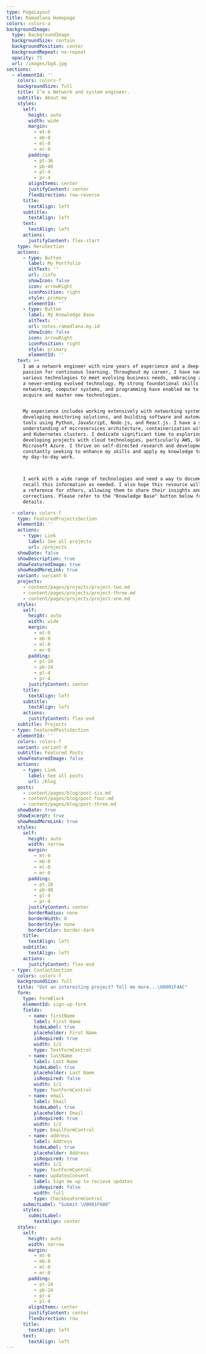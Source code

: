 ```yaml
---
type: PageLayout
title: Ramadlana Homepage
colors: colors-a
backgroundImage:
  type: BackgroundImage
  backgroundSize: contain
  backgroundPosition: center
  backgroundRepeat: no-repeat
  opacity: 75
  url: /images/bg4.jpg
sections:
  - elementId: ''
    colors: colors-f
    backgroundSize: full
    title: I’m a Network and system engineer.
    subtitle: About me
    styles:
      self:
        height: auto
        width: wide
        margin:
          - mt-0
          - mb-0
          - ml-0
          - mr-0
        padding:
          - pt-36
          - pb-48
          - pl-4
          - pr-4
        alignItems: center
        justifyContent: center
        flexDirection: row-reverse
      title:
        textAlign: left
      subtitle:
        textAlign: left
      text:
        textAlign: left
      actions:
        justifyContent: flex-start
    type: HeroSection
    actions:
      - type: Button
        label: My Portfolio
        altText: ''
        url: /info
        showIcon: false
        icon: arrowRight
        iconPosition: right
        style: primary
        elementId: ''
      - type: Button
        label: My Knowledge Base
        altText: ''
        url: notes.ramadlana.my.id
        showIcon: false
        icon: arrowRight
        iconPosition: right
        style: primary
        elementId: ''
    text: >+
      I am a network engineer with nine years of experience and a deep-seated
      passion for continuous learning. Throughout my career, I have navigated
      various technologies to meet evolving business needs, embracing agility in
      a never-ending evolved technology. My strong foundational skills in
      networking, computer systems, and programming have enabled me to quickly
      acquire and master new technologies.


      My experience includes working extensively with networking systems,
      developing monitoring solutions, and building software and automation
      tools using Python, JavaScript, Node.js, and React.js. I have a solid
      understanding of microservices architecture, containerization with Docker,
      and Kubernetes clusters. I dedicate significant time to exploring and
      developing projects with cloud technologies, particularly AWS, GCP, and
      Microsoft Azure. I thrive on self-directed research and development,
      constantly seeking to enhance my skills and apply my knowledge to improve
      my day-to-day work.



      I work with a wide range of technologies and need a way to document and
      recall this information as needed. I also hope this resource will serve as
      a reference for others, allowing them to share their insights and
      corrections. Please refer to the "Knowledge Base" button below for more
      details.

  - colors: colors-f
    type: FeaturedProjectsSection
    elementId: ''
    actions:
      - type: Link
        label: See all projects
        url: /projects
    showDate: false
    showDescription: true
    showFeaturedImage: true
    showReadMoreLink: true
    variant: variant-b
    projects:
      - content/pages/projects/project-two.md
      - content/pages/projects/project-three.md
      - content/pages/projects/project-one.md
    styles:
      self:
        height: auto
        width: wide
        margin:
          - mt-0
          - mb-0
          - ml-0
          - mr-0
        padding:
          - pt-24
          - pb-24
          - pl-4
          - pr-4
        justifyContent: center
      title:
        textAlign: left
      subtitle:
        textAlign: left
      actions:
        justifyContent: flex-end
    subtitle: Projects
  - type: FeaturedPostsSection
    elementId: ''
    colors: colors-f
    variant: variant-d
    subtitle: Featured Posts
    showFeaturedImage: false
    actions:
      - type: Link
        label: See all posts
        url: /blog
    posts:
      - content/pages/blog/post-six.md
      - content/pages/blog/post-four.md
      - content/pages/blog/post-three.md
    showDate: true
    showExcerpt: true
    showReadMoreLink: true
    styles:
      self:
        height: auto
        width: narrow
        margin:
          - mt-0
          - mb-0
          - ml-0
          - mr-0
        padding:
          - pt-28
          - pb-48
          - pl-4
          - pr-4
        justifyContent: center
        borderRadius: none
        borderWidth: 0
        borderStyle: none
        borderColor: border-dark
      title:
        textAlign: left
      subtitle:
        textAlign: left
      actions:
        justifyContent: flex-end
  - type: ContactSection
    colors: colors-f
    backgroundSize: full
    title: "Got an interesting project? Tell me more...\U0001F4AC"
    form:
      type: FormBlock
      elementId: sign-up-form
      fields:
        - name: firstName
          label: First Name
          hideLabel: true
          placeholder: First Name
          isRequired: true
          width: 1/2
          type: TextFormControl
        - name: lastName
          label: Last Name
          hideLabel: true
          placeholder: Last Name
          isRequired: false
          width: 1/2
          type: TextFormControl
        - name: email
          label: Email
          hideLabel: true
          placeholder: Email
          isRequired: true
          width: 1/2
          type: EmailFormControl
        - name: address
          label: Address
          hideLabel: true
          placeholder: Address
          isRequired: true
          width: 1/2
          type: TextFormControl
        - name: updatesConsent
          label: Sign me up to recieve updates
          isRequired: false
          width: full
          type: CheckboxFormControl
      submitLabel: "Submit \U0001F680"
      styles:
        submitLabel:
          textAlign: center
    styles:
      self:
        height: auto
        width: narrow
        margin:
          - mt-0
          - mb-0
          - ml-0
          - mr-0
        padding:
          - pt-24
          - pb-24
          - pr-4
          - pl-4
        alignItems: center
        justifyContent: center
        flexDirection: row
      title:
        textAlign: left
      text:
        textAlign: left
---
```


